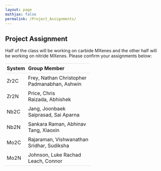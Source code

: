 ```yaml
---
layout: page
mathjax: false
permalink: /Project_Assignments/
---
```


## Project Assignment ##

Half of the class will be working on carbide MXenes and the other half will be working on nitride MXenes. Please confirm your assignments below:
<style>
table {
    width:100%;
}
table, th, td {
    border-collapse: collapse;
}
th, td {
    padding: 5px;
    text-align: left;
}
th {
    border-top: 1px solid #ddd;
    border-bottom: 1px solid #ddd;
}
tr.last
{
    border-bottom: 1px solid #ddd;
}
table#t01 tr:nth-child(even) {
    background-color: #eee;
}
table#t01 tr:nth-child(odd) {
   background-color:#fff;
}
table#t01 th    {
    background-color: black;
    color: white;
}
</style>
<table>
<tr>
    <th>System</th>
    <th>Group Member</th>
</tr>
<tr>
    <td>Zr2C</td>
    <td>Frey, Nathan Christopher<br>
        Padmanabhan, Ashwin </td>
</tr>
<tr>
    <td>Zr2N </td>
    <td>Price, Chris <br>
        Raizada, Abhishek </td>
</tr>
<tr>
    <td>Nb2C</td>
    <td>Jang, Joonbaek <br>
    Saiprasad, Sai Aparna</td>
</tr>
<tr>
    <td>Nb2N</td>
    <td>Sankara Raman, Abhinav <br>
    Tang, Xiaoxin </td>
</tr>
<tr>
    <td>Mo2C</td>
    <td>Rajaraman, Vishwanathan <br>
    Sridhar, Sudiksha </td>
</tr>
<tr class="last">
    <td>Mo2N</td>
    <td>Johnson, Luke Rachad<br>
    Leach, Connor</td>
</tr>

</table>
